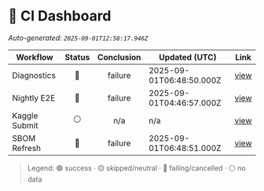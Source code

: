 # 🚦 CI Dashboard

_Auto-generated: `2025-09-01T12:58:17.946Z`_

| Workflow | Status | Conclusion | Updated (UTC) | Link |
|---|:---:|:---:|---|---|
| Diagnostics | 🔴 | failure | 2025-09-01T06:48:50.000Z | [view](https://github.com/bartytime4life/ArielSensorArray/actions/runs/17369931667) |
| Nightly E2E | 🔴 | failure | 2025-09-01T04:46:57.000Z | [view](https://github.com/bartytime4life/ArielSensorArray/actions/runs/17367858640) |
| Kaggle Submit | ⚪ | n/a | n/a | [view]( ) |
| SBOM Refresh | 🔴 | failure | 2025-09-01T06:48:51.000Z | [view](https://github.com/bartytime4life/ArielSensorArray/actions/runs/17369932221) |

> Legend: 🟢 success · 🟡 skipped/neutral · 🔴 failing/cancelled · ⚪ no data